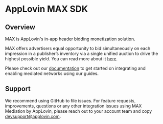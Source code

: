 # AppLovin MAX SDK

## Overview
MAX is AppLovin's in-app header bidding monetization solution. 

MAX offers advertisers equal opportunity to bid simultaneously on each impression in a publisher’s inventory via a single unified auction to drive the highest possible yield. You can read more about it [here](https://www.applovin.com/max-header-bidding).

Please check out our [documentation](https://dash.applovin.com/documentation/mediation/unity/getting-started) to get started on integrating and enabling mediated networks using our guides.

## Support
We recommend using GitHub to file issues. For feature requests, improvements, questions or any other integration issues using MAX Mediation by AppLovin, please reach out to your account team and copy devsupport@applovin.com.
